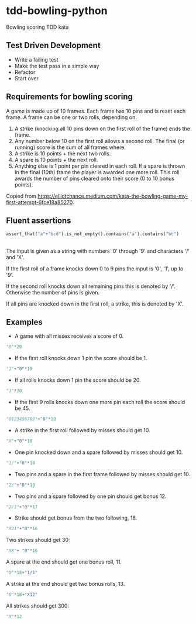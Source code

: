 # tdd-bowling-python
Bowling scoring TDD kata

## Test Driven Development

- Write a failing test
- Make the test pass in a simple way
- Refactor
- Start over

## Requirements for bowling scoring

A game is made up of 10 frames.
Each frame has 10 pins and is reset each frame.
A frame can be one or two rolls, depending on:
1. A strike (knocking all 10 pins down on the first roll of the frame) ends the frame.
2. Any number below 10 on the first roll allows a second roll.
The final (or running) score is the sum of all frames where:
1. A strike is 10 points + the next two rolls.
2. A spare is 10 points + the next roll.
3. Anything else is 1 point per pin cleared in each roll.
If a spare is thrown in the final (10th) frame the player is awarded one more roll. This roll awards the number of pins cleared onto their score (0 to 10 bonus points).

Copied from https://elliotchance.medium.com/kata-the-bowling-game-my-first-attempt-6fce18a85270.


## Fluent assertions

```python
assert_that("a"+"bcd").is_not_empty().contains("a").contains("bc")
```
## 

The input is given as a string with numbers '0' through '9' and characters '/' and 'X'. 

If the first roll of a frame knocks down 0 to 9 pins the input is '0', '1', up to '9'.

If the second roll knocks down all remaining pins this is denoted by '/'. Otherwise the number of pins is given.

If all pins are knocked down in the first roll, a strike, this is denoted by 'X'.

## Examples

- A game with all misses receives a score of 0.

```python
"0"*20
```

- If the first roll knocks down 1 pin the score should be 1.

```python
"1"+"0"*19
```

- If all rolls knocks down 1 pin the score should be 20.

```python
"1"*20
```

- If the first 9 rolls knocks down one more pin each roll the score should be 45.

```python
"0123456789"+"0"*10
```

- A strike in the first roll followed by misses should get 10.

```python
"X"+"0"*18
```

- One pin knocked down and a spare followed by misses should get 10.

```python
"1/"+"0"*18
```

- Two pins and a spare in the first frame followed by misses should get 10.

```python
"2/"+"0"*18
```

- Two pins and a spare followed by one pin should get bonus 12.

```python
"2/1"+"0"*17
```

- Strike should get bonus from the two following, 16.

```python
"X21"+"0"*16
```

Two strikes should get 30:

```python
"XX"+ "0"*16
```

A spare at the end should get one bonus roll, 11.

```python
"0"*18+"1/1"
```

A strike at the end should get two bonus rolls, 13.

```python
"0"*18+"X12"
```

All strikes should get 300:

```python
"X"*12
```

